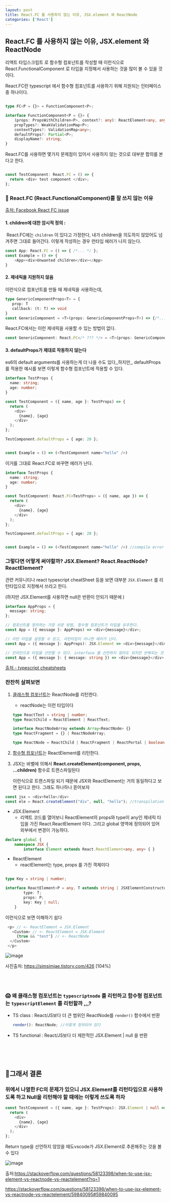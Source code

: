 ```yaml
---
layout: post
title: React.FC 를 사용하지 않는 이유, JSX.element 와 ReactNode
categories: ['React']
---
```




## React.FC 를 사용하지 않는 이유, JSX.element 와 ReactNode





리액트 타입스크립트 로 함수형 컴포넌트를 작성할 때 이런식으로 React.FunctionalComponent 로 타입을 지정해서 사용하는 것을 많이 볼 수 있을 것이다.

React.FC란 typescript 에서 함수형 컴포넌트를 사용하기 위해 지원되는 인터페이스 중 하나이다.

```typescript

type FC<P = {}> = FunctionComponent<P>;

interface FunctionComponent<P = {}> {
    (props: PropsWithChildren<P>, context?: any): ReactElement<any, any> | null;
    propTypes?: WeakValidationMap<P>;
    contextTypes?: ValidationMap<any>;
    defaultProps?: Partial<P>;
    displayName?: string;
}

```



React.FC를 사용하면 몇가지 문제점이 있어서 사용하지 않는 것으로 대부분 합의를 본다고 한다.

```typescript

const TestComponent: React.FC = () => {
  return <div> test component </div>;
};

```





### 🤔 React.FC (React.FunctionalComponent)를 잘 쓰지 않는 이유

[ 출처: Facebook React FC issue](https://github.com/facebook/create-react-app/pull/8177)



#### 1. children에 대한 암시적 정의 : 

​	React.FC에는 `children` 이 있다고 가정한다, 내가 children을 의도하지 않았어도 넘겨주면 그대로 들어간다. 이렇게 작성하는 경우 런타임 에러가 나지 않는다. 

```typescript
const App: React.FC = () => { /*... */ };
const Example = () => {
	<App><div>Unwanted children</div></App>
}
```

  



#### 2. 제네릭을 지원하지 않음

이런식으로 컴포넌트를 만들 때 제네릭을 사용하는데, 

```typescript
type GenericComponentProps<T> = {
   prop: T
   callback: (t: T) => void
}
const GenericComponent = <T>(props: GenericComponentProps<T>) => {/*...*/}
```

React.FC에서는 이런 제네릭을 사용할 수 있는 방법이 없다.

```typescript
const GenericComponent: React.FC</* ??? */> = <T>(props: GenericComponentProps<T>) => {/*...*/}
```







#### 3. defaultProps가 제대로 작동하지 않는다

es6의 default arguments를 사용하는게 더 나을 수도 있다,,하지만,, defaultProps를 적용한 예시를 보면 이렇게 함수형 컴포넌트에 적용할 수 있다.

```typescript
interface TestProps {
  name: string;
  age: number;
}

const TestComponent = ({ name, age }: TestProps) => {
  return (
    <div>
      {name}, {age}
    </div>
  );
};

TestComponent.defaultProps = { age: 20 };


const Example = () => (<TestComponent name="hello" />)
```

이거를 그대로 React.FC로 바꾸면 에러가 난다.

```typescript
interface TestProps {
  name: string;
  age: number;
}

const TestComponent: React.FC<TestProps> = ({ name, age }) => {
  return (
    <div>
      {name}, {age}
    </div>
  );
};

TestComponent.defaultProps = { age: 20 };


const Example = () => (<TestComponent name="hello" />) //compile error
```







### 그렇다면 어떻게 써야할까? JSX.Element? React.ReactNode? ReactElement?

관련 커뮤니티나 react typescript cheatSheet 등을 보면 대부분 ```JSX.Element``` 를 리턴타입으로 지정해서 쓰라고 한다. 

(하지만 JSX.Element를 사용하면 null은 반환이 안되기 때문에 ) 

```typescript
interface AppProps = {
  message: string;
}; 

// 컴포넌트를 정의하는 가장 쉬운 방법, 함수형 컴포넌트가 타입을 유추한다.
const App = ({ message }: AppProps) => <div>{message}</div>;

// 리턴 타입을 설정할 수 있고, 리턴타입이 아니면 에러가 난다.
const App = ({ message }: AppProps): JSX.Element => <div>{message}</div>;

// 인라인으로 타입을 선언할 수 있다. interface 를 선언하지 않아도 되지만 반복되는 것 처럼 보인다.
const App = ({ message }: { message: string }) => <div>{message}</div>;
```

 [출처 - typescript cheatsheets](https://github.com/typescript-cheatsheets/react)







### 찬찬히 살펴보면

1. <u>클래스형 컴포넌트</u>는 ReactNode를 리턴한다. 

   - reactNode는 이런 타입이다

   ```typescript
   type ReactText = string | number;
   type ReactChild = ReactElement | ReactText;
   
   interface ReactNodeArray extends Array<ReactNode> {}
   type ReactFragment = {} | ReactNodeArray;
   
   type ReactNode = ReactChild | ReactFragment | ReactPortal | boolean | null | undefined;
   ```

   

2. <u>함수형 컴포넌트</u>는 ReactElement를 리턴한다.

3. JSX는 바벨에 의해서 **React.createElement(component, props, ...children)** 함수로 트랜스파일된다

   이런식으로 트랜스파일 되기 때문에 JSX와 ReactElement는 거의 동일하다고 보면 된다고 한다. 그래도 하나하나 뜯어보자

```typescript
const jsx = <div>hello</div>
const ele = React.createElement("div", null, "hello"); //transpilation
```

- JSX.Element
  - 리액트 코드를 열어보니 ReactElement의 props와 type이 any인 제네릭 타입을 가진 React.ReactElement 이다. 그리고 global 영역에 정의되어 있어 외부에서 변경이 가능하다.

```typescript
declare global {
    namespace JSX {
        interface Element extends React.ReactElement<any, any> { }
```

- ReactElement
  - reactElement는 type, props 를 가진 객체이다

```typescript

type Key = string | number;

interface ReactElement<P = any, T extends string | JSXElementConstructor<any> = string | JSXElementConstructor<any>> {
        type: T;
        props: P;
        key: Key | null;
    }
```





이런식으로 보면 이해하기 쉽다 

```typescript
 <p> // <- ReactElement = JSX.Element
   <Custom> // <- ReactElement = JSX.Element
     {true && "test"} // <- ReactNode
  </Custom>
 </p>
```

![image](https://user-images.githubusercontent.com/51187540/128668765-237f716d-1a0d-4e3f-ba28-c5a3508d476f.png)

사진출처:  https://simsimjae.tistory.com/426 [104%]


<br/><br/>




###  😱 왜 클래스형 컴포넌트는 ```typescriptnode``` 를 리턴하고 함수형 컴포넌트는 ```typescriptElement``` 를 리턴할까 ,,,?

- TS class  : React/JS보다 더 큰 범위인 ReactNode를 `render()` 함수에서 반환

  ```typescript
  render(): ReactNode; //이렇게 정의되어 있다 
  ```

  

- TS functional : React/JS보다 더 제한적인 JSX.Element | null 을 반환

 

<br/><br/><br/>


## 🚦그래서 결론

### 위에서 나열한 FC의 문제가 있으니 JSX.Element를 리턴타입으로 사용하도록 하고 Null을 리턴해야 할 때에는 이렇게 쓰도록 하자

```typescript
const TestComponent = ({ name, age }: TestProps): JSX.Element | null => {
  return (
    <div>
      {name}, {age}
    </div>
  );
};
```





Return type을 선언하지 않았을 때도vscode가  JSX.Element로 추론해주는 것을 볼 수 있다

![image](https://user-images.githubusercontent.com/51187540/128818914-e8733201-32d3-47ea-a8ba-a469e9bf2ff0.png)



출처:https://stackoverflow.com/questions/58123398/when-to-use-jsx-element-vs-reactnode-vs-reactelement?rq=1

https://stackoverflow.com/questions/58123398/when-to-use-jsx-element-vs-reactnode-vs-reactelement/59840095#59840095
